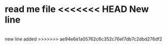 read me file
<<<<<<< HEAD
New line
=======
<br>
new line added
>>>>>>> ae94e6e1a05762c6c352c76ef7db7c2dbd276df2
